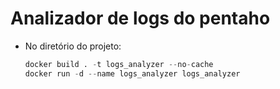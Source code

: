 # Analizador de logs do pentaho

- No diretório do projeto:
    ```python
	docker build . -t logs_analyzer --no-cache
	docker run -d --name logs_analyzer logs_analyzer 
	```
